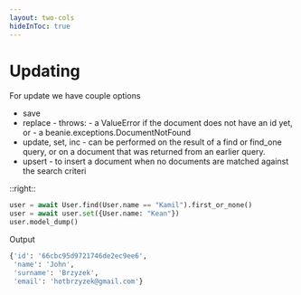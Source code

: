 ```yaml
---
layout: two-cols
hideInToc: true
---
```


# Updating 


For update we have couple options
* save
* replace -  throws: - a ValueError if the document does not have an id yet, or - a beanie.exceptions.DocumentNotFound
* update, set, inc - can be performed on the result of a find or find_one query, or on a document that was returned from an earlier query.
* upsert - to insert a document when no documents are matched against the search criteri

::right::

```python
user = await User.find(User.name == "Kamil").first_or_none()
user = await user.set({User.name: "Kean"})
user.model_dump()
```

Output
```python
{'id': '66cbc95d9721746de2ec9ee6',
 'name': 'John',
 'surname': 'Brzyzek',
 'email': 'hotbrzyzek@gmail.com'}
```


<FooterLink text="Documentation Beanie for updating and deleting" link="https://beanie-odm.dev/tutorial/updating-%26-deleting/" />